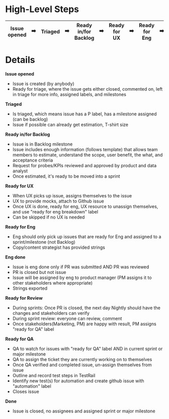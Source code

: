 # High-Level Steps

| Issue opened| ➡️ |Triaged| ➡️ |Ready in/for Backlog| ➡️ | Ready for UX | ➡️ | Ready for Eng| ➡️ |Eng done| ➡️ |Ready for review| ➡️ |Ready for QA| ➡️ |Done
|------|------|------|------|------|------|------|------|------|------|------|------|------|------|------|------|------

# Details

**Issue opened**
- Issue is created (by anybody)
- Ready for triage, where the issue gets either closed, commented on, left in triage for more info, assigned labels, and milestones

**Triaged**
- Is triaged, which means issue has a P label, has a milestone assigned (can be backlog)
- Issue if possible can already get estimation, T-shirt size

**Ready in/for Backlog**
- Issue is in Backlog milestone
- Issue includes enough information (follows template) that allows team members to estimate, understand the scope, user benefit, the what, and acceptance criteria
- Request for probes/KPIs reviewed and approved by product and data analyst
- Once estimated, it's ready to be moved into a sprint

**Ready for UX**
- When UX picks up issue, assigns themselves to the issue
- UX to provide mocks, attach to Github issue
- Once UX is done, ready for eng, UX resource to unassign themselves, and use  "ready for eng breakdown" label
- Can be skipped if no UX is needed

**Ready for Eng**
- Eng should only pick up issues that are ready for Eng and assigned to a sprint/milestone (not Backlog)
- Copy/content strategist has provided strings

**Eng done**
- Issue is eng done only if PR was submitted AND PR was reviewed
- PR is closed but not issue
- Issue will be assigned by eng to product manager (PM assigns it to other stakeholders where appropriate)
- Strings exported

**Ready for Review**
- During sprints: Once PR is closed, the next day Nightly should have the changes and stakeholders can verify
- During sprint review: everyone can review, comment
- Once stakeholders(Marketing, PM) are happy with result, PM assigns "ready for QA" label

**Ready for QA**
- QA to watch for issues with "ready for QA" label AND in current sprint or major milestone
- QA to assign the ticket they are currently working on to themselves
- Once QA verified and completed issue, un-assign themselves from issue
- Outline and record test steps in TestRail
- Identify new test(s) for automation and create github issue with "automation" label
- Closes issue

**Done**
- Issue is closed, no assignees and assigned sprint or major milestone
